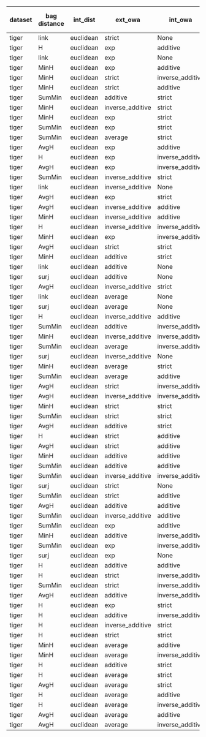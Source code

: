 | dataset | bag distance | int_dist | ext_owa | int_owa | Accuracy | F1 | TP | TN | FP | FN | Sensitivity | False Negative Rate | False Positive Rate | Specificity | Precission | False omission rate | FDR | Negative predictive value |
|---------|--------------|----------|---------|---------|----------|----|----|----|----|----|-------------|---------------------|---------------------|-------------|------------|---------------------|-----|---------------------------|
| tiger | link | euclidean | strict | None | 0.82 | 0.83 | 88 | 76 | 24 | 12 | 0.88 | 0.12 | 0.24 | 0.76 | 0.79 | 0.14 | 0.21 | 0.86 |
| tiger | H | euclidean | exp | additive | 0.82 | 0.83 | 90 | 74 | 26 | 10 | 0.9 | 0.1 | 0.26 | 0.74 | 0.78 | 0.12 | 0.22 | 0.88 |
| tiger | link | euclidean | exp | None | 0.81 | 0.82 | 84 | 78 | 22 | 16 | 0.84 | 0.16 | 0.22 | 0.78 | 0.79 | 0.17 | 0.21 | 0.83 |
| tiger | MinH | euclidean | exp | additive | 0.8 | 0.82 | 91 | 69 | 31 | 9 | 0.91 | 0.09 | 0.31 | 0.69 | 0.75 | 0.12 | 0.25 | 0.88 |
| tiger | MinH | euclidean | strict | inverse_additive | 0.8 | 0.82 | 89 | 71 | 29 | 11 | 0.89 | 0.11 | 0.29 | 0.71 | 0.75 | 0.13 | 0.25 | 0.87 |
| tiger | MinH | euclidean | strict | additive | 0.78 | 0.81 | 91 | 65 | 35 | 9 | 0.91 | 0.09 | 0.35 | 0.65 | 0.72 | 0.12 | 0.28 | 0.88 |
| tiger | SumMin | euclidean | additive | strict | 0.8 | 0.8 | 78 | 82 | 18 | 22 | 0.78 | 0.22 | 0.18 | 0.82 | 0.81 | 0.21 | 0.19 | 0.79 |
| tiger | MinH | euclidean | inverse_additive | strict | 0.78 | 0.8 | 91 | 64 | 36 | 9 | 0.91 | 0.09 | 0.36 | 0.64 | 0.72 | 0.12 | 0.28 | 0.88 |
| tiger | MinH | euclidean | exp | strict | 0.79 | 0.8 | 85 | 73 | 27 | 15 | 0.85 | 0.15 | 0.27 | 0.73 | 0.76 | 0.17 | 0.24 | 0.83 |
| tiger | SumMin | euclidean | exp | strict | 0.8 | 0.8 | 83 | 76 | 24 | 17 | 0.83 | 0.17 | 0.24 | 0.76 | 0.78 | 0.18 | 0.22 | 0.82 |
| tiger | SumMin | euclidean | average | strict | 0.8 | 0.8 | 78 | 82 | 18 | 22 | 0.78 | 0.22 | 0.18 | 0.82 | 0.81 | 0.21 | 0.19 | 0.79 |
| tiger | AvgH | euclidean | exp | additive | 0.77 | 0.8 | 90 | 64 | 36 | 10 | 0.9 | 0.1 | 0.36 | 0.64 | 0.71 | 0.14 | 0.29 | 0.86 |
| tiger | H | euclidean | exp | inverse_additive | 0.79 | 0.8 | 84 | 74 | 26 | 16 | 0.84 | 0.16 | 0.26 | 0.74 | 0.76 | 0.18 | 0.24 | 0.82 |
| tiger | AvgH | euclidean | exp | inverse_additive | 0.77 | 0.8 | 90 | 64 | 36 | 10 | 0.9 | 0.1 | 0.36 | 0.64 | 0.71 | 0.14 | 0.29 | 0.86 |
| tiger | SumMin | euclidean | inverse_additive | strict | 0.8 | 0.79 | 76 | 83 | 17 | 24 | 0.76 | 0.24 | 0.17 | 0.83 | 0.82 | 0.22 | 0.18 | 0.78 |
| tiger | link | euclidean | inverse_additive | None | 0.79 | 0.79 | 82 | 75 | 25 | 18 | 0.82 | 0.18 | 0.25 | 0.75 | 0.77 | 0.19 | 0.23 | 0.81 |
| tiger | AvgH | euclidean | exp | strict | 0.76 | 0.79 | 90 | 62 | 38 | 10 | 0.9 | 0.1 | 0.38 | 0.62 | 0.7 | 0.14 | 0.3 | 0.86 |
| tiger | AvgH | euclidean | inverse_additive | additive | 0.74 | 0.79 | 94 | 55 | 45 | 6 | 0.94 | 0.06 | 0.45 | 0.55 | 0.68 | 0.1 | 0.32 | 0.9 |
| tiger | MinH | euclidean | inverse_additive | additive | 0.76 | 0.79 | 94 | 57 | 43 | 6 | 0.94 | 0.06 | 0.43 | 0.57 | 0.69 | 0.1 | 0.31 | 0.9 |
| tiger | H | euclidean | inverse_additive | inverse_additive | 0.76 | 0.79 | 92 | 59 | 41 | 8 | 0.92 | 0.08 | 0.41 | 0.59 | 0.69 | 0.12 | 0.31 | 0.88 |
| tiger | MinH | euclidean | exp | inverse_additive | 0.77 | 0.79 | 89 | 64 | 36 | 11 | 0.89 | 0.11 | 0.36 | 0.64 | 0.71 | 0.15 | 0.29 | 0.85 |
| tiger | AvgH | euclidean | strict | strict | 0.75 | 0.78 | 87 | 63 | 37 | 13 | 0.87 | 0.13 | 0.37 | 0.63 | 0.7 | 0.17 | 0.3 | 0.83 |
| tiger | MinH | euclidean | additive | strict | 0.74 | 0.78 | 93 | 56 | 44 | 7 | 0.93 | 0.07 | 0.44 | 0.56 | 0.68 | 0.11 | 0.32 | 0.89 |
| tiger | link | euclidean | additive | None | 0.78 | 0.78 | 79 | 77 | 23 | 21 | 0.79 | 0.21 | 0.23 | 0.77 | 0.77 | 0.21 | 0.23 | 0.79 |
| tiger | surj | euclidean | additive | None | 0.77 | 0.78 | 81 | 72 | 28 | 19 | 0.81 | 0.19 | 0.28 | 0.72 | 0.74 | 0.21 | 0.26 | 0.79 |
| tiger | AvgH | euclidean | inverse_additive | strict | 0.74 | 0.78 | 92 | 56 | 44 | 8 | 0.92 | 0.08 | 0.44 | 0.56 | 0.68 | 0.12 | 0.32 | 0.88 |
| tiger | link | euclidean | average | None | 0.78 | 0.78 | 80 | 76 | 24 | 20 | 0.8 | 0.2 | 0.24 | 0.76 | 0.77 | 0.21 | 0.23 | 0.79 |
| tiger | surj | euclidean | average | None | 0.77 | 0.78 | 81 | 73 | 27 | 19 | 0.81 | 0.19 | 0.27 | 0.73 | 0.75 | 0.21 | 0.25 | 0.79 |
| tiger | H | euclidean | inverse_additive | additive | 0.74 | 0.78 | 92 | 56 | 44 | 8 | 0.92 | 0.08 | 0.44 | 0.56 | 0.68 | 0.12 | 0.32 | 0.88 |
| tiger | SumMin | euclidean | additive | inverse_additive | 0.79 | 0.78 | 75 | 82 | 18 | 25 | 0.75 | 0.25 | 0.18 | 0.82 | 0.81 | 0.23 | 0.19 | 0.77 |
| tiger | MinH | euclidean | inverse_additive | inverse_additive | 0.74 | 0.78 | 92 | 56 | 44 | 8 | 0.92 | 0.08 | 0.44 | 0.56 | 0.68 | 0.12 | 0.32 | 0.88 |
| tiger | SumMin | euclidean | average | inverse_additive | 0.79 | 0.78 | 78 | 79 | 21 | 22 | 0.78 | 0.22 | 0.21 | 0.79 | 0.79 | 0.22 | 0.21 | 0.78 |
| tiger | surj | euclidean | inverse_additive | None | 0.76 | 0.77 | 82 | 69 | 31 | 18 | 0.82 | 0.18 | 0.31 | 0.69 | 0.73 | 0.21 | 0.27 | 0.79 |
| tiger | MinH | euclidean | average | strict | 0.7 | 0.77 | 97 | 44 | 56 | 3 | 0.97 | 0.03 | 0.56 | 0.44 | 0.63 | 0.06 | 0.37 | 0.94 |
| tiger | SumMin | euclidean | average | additive | 0.77 | 0.77 | 76 | 78 | 22 | 24 | 0.76 | 0.24 | 0.22 | 0.78 | 0.78 | 0.24 | 0.22 | 0.76 |
| tiger | AvgH | euclidean | strict | inverse_additive | 0.74 | 0.77 | 86 | 63 | 37 | 14 | 0.86 | 0.14 | 0.37 | 0.63 | 0.7 | 0.18 | 0.3 | 0.82 |
| tiger | AvgH | euclidean | inverse_additive | inverse_additive | 0.72 | 0.77 | 94 | 51 | 49 | 6 | 0.94 | 0.06 | 0.49 | 0.51 | 0.66 | 0.11 | 0.34 | 0.89 |
| tiger | MinH | euclidean | strict | strict | 0.74 | 0.76 | 81 | 68 | 32 | 19 | 0.81 | 0.19 | 0.32 | 0.68 | 0.72 | 0.22 | 0.28 | 0.78 |
| tiger | SumMin | euclidean | strict | strict | 0.74 | 0.76 | 82 | 67 | 33 | 18 | 0.82 | 0.18 | 0.33 | 0.67 | 0.71 | 0.21 | 0.29 | 0.79 |
| tiger | AvgH | euclidean | additive | strict | 0.69 | 0.76 | 98 | 40 | 60 | 2 | 0.98 | 0.02 | 0.6 | 0.4 | 0.62 | 0.05 | 0.38 | 0.95 |
| tiger | H | euclidean | strict | additive | 0.74 | 0.76 | 83 | 65 | 35 | 17 | 0.83 | 0.17 | 0.35 | 0.65 | 0.7 | 0.21 | 0.3 | 0.79 |
| tiger | AvgH | euclidean | strict | additive | 0.73 | 0.76 | 86 | 61 | 39 | 14 | 0.86 | 0.14 | 0.39 | 0.61 | 0.69 | 0.19 | 0.31 | 0.81 |
| tiger | MinH | euclidean | additive | additive | 0.69 | 0.76 | 98 | 39 | 61 | 2 | 0.98 | 0.02 | 0.61 | 0.39 | 0.62 | 0.05 | 0.38 | 0.95 |
| tiger | SumMin | euclidean | additive | additive | 0.78 | 0.76 | 73 | 82 | 18 | 27 | 0.73 | 0.27 | 0.18 | 0.82 | 0.8 | 0.25 | 0.2 | 0.75 |
| tiger | SumMin | euclidean | inverse_additive | inverse_additive | 0.76 | 0.76 | 74 | 78 | 22 | 26 | 0.74 | 0.26 | 0.22 | 0.78 | 0.77 | 0.25 | 0.23 | 0.75 |
| tiger | surj | euclidean | strict | None | 0.73 | 0.75 | 80 | 67 | 33 | 20 | 0.8 | 0.2 | 0.33 | 0.67 | 0.71 | 0.23 | 0.29 | 0.77 |
| tiger | SumMin | euclidean | strict | additive | 0.72 | 0.75 | 82 | 62 | 38 | 18 | 0.82 | 0.18 | 0.38 | 0.62 | 0.68 | 0.23 | 0.32 | 0.78 |
| tiger | AvgH | euclidean | additive | additive | 0.67 | 0.75 | 98 | 35 | 65 | 2 | 0.98 | 0.02 | 0.65 | 0.35 | 0.6 | 0.05 | 0.4 | 0.95 |
| tiger | SumMin | euclidean | inverse_additive | additive | 0.76 | 0.75 | 73 | 78 | 22 | 27 | 0.73 | 0.27 | 0.22 | 0.78 | 0.77 | 0.26 | 0.23 | 0.74 |
| tiger | SumMin | euclidean | exp | additive | 0.75 | 0.75 | 74 | 76 | 24 | 26 | 0.74 | 0.26 | 0.24 | 0.76 | 0.76 | 0.25 | 0.24 | 0.75 |
| tiger | MinH | euclidean | additive | inverse_additive | 0.68 | 0.75 | 98 | 37 | 63 | 2 | 0.98 | 0.02 | 0.63 | 0.37 | 0.61 | 0.05 | 0.39 | 0.95 |
| tiger | SumMin | euclidean | exp | inverse_additive | 0.75 | 0.75 | 74 | 76 | 24 | 26 | 0.74 | 0.26 | 0.24 | 0.76 | 0.76 | 0.25 | 0.24 | 0.75 |
| tiger | surj | euclidean | exp | None | 0.72 | 0.74 | 81 | 63 | 37 | 19 | 0.81 | 0.19 | 0.37 | 0.63 | 0.69 | 0.23 | 0.31 | 0.77 |
| tiger | H | euclidean | additive | additive | 0.66 | 0.74 | 98 | 34 | 66 | 2 | 0.98 | 0.02 | 0.66 | 0.34 | 0.6 | 0.06 | 0.4 | 0.94 |
| tiger | H | euclidean | strict | inverse_additive | 0.72 | 0.74 | 80 | 65 | 35 | 20 | 0.8 | 0.2 | 0.35 | 0.65 | 0.7 | 0.24 | 0.3 | 0.76 |
| tiger | SumMin | euclidean | strict | inverse_additive | 0.71 | 0.74 | 82 | 61 | 39 | 18 | 0.82 | 0.18 | 0.39 | 0.61 | 0.68 | 0.23 | 0.32 | 0.77 |
| tiger | AvgH | euclidean | additive | inverse_additive | 0.65 | 0.74 | 98 | 32 | 68 | 2 | 0.98 | 0.02 | 0.68 | 0.32 | 0.59 | 0.06 | 0.41 | 0.94 |
| tiger | H | euclidean | exp | strict | 0.73 | 0.73 | 74 | 72 | 28 | 26 | 0.74 | 0.26 | 0.28 | 0.72 | 0.73 | 0.27 | 0.27 | 0.73 |
| tiger | H | euclidean | additive | inverse_additive | 0.64 | 0.73 | 98 | 30 | 70 | 2 | 0.98 | 0.02 | 0.7 | 0.3 | 0.58 | 0.06 | 0.42 | 0.94 |
| tiger | H | euclidean | inverse_additive | strict | 0.69 | 0.72 | 81 | 57 | 43 | 19 | 0.81 | 0.19 | 0.43 | 0.57 | 0.65 | 0.25 | 0.35 | 0.75 |
| tiger | H | euclidean | strict | strict | 0.69 | 0.7 | 73 | 65 | 35 | 27 | 0.73 | 0.27 | 0.35 | 0.65 | 0.68 | 0.29 | 0.32 | 0.71 |
| tiger | MinH | euclidean | average | additive | 0.55 | 0.69 | 99 | 11 | 89 | 1 | 0.99 | 0.01 | 0.89 | 0.11 | 0.53 | 0.08 | 0.47 | 0.92 |
| tiger | MinH | euclidean | average | inverse_additive | 0.56 | 0.69 | 99 | 12 | 88 | 1 | 0.99 | 0.01 | 0.88 | 0.12 | 0.53 | 0.08 | 0.47 | 0.92 |
| tiger | H | euclidean | additive | strict | 0.59 | 0.68 | 87 | 32 | 68 | 13 | 0.87 | 0.13 | 0.68 | 0.32 | 0.56 | 0.29 | 0.44 | 0.71 |
| tiger | H | euclidean | average | strict | 0.54 | 0.68 | 99 | 8 | 92 | 1 | 0.99 | 0.01 | 0.92 | 0.08 | 0.52 | 0.11 | 0.48 | 0.89 |
| tiger | AvgH | euclidean | average | strict | 0.53 | 0.68 | 99 | 7 | 93 | 1 | 0.99 | 0.01 | 0.93 | 0.07 | 0.52 | 0.12 | 0.48 | 0.88 |
| tiger | H | euclidean | average | additive | 0.53 | 0.68 | 100 | 6 | 94 | 0 | 1.0 | 0.0 | 0.94 | 0.06 | 0.52 | 0.0 | 0.48 | 1.0 |
| tiger | H | euclidean | average | inverse_additive | 0.53 | 0.68 | 100 | 6 | 94 | 0 | 1.0 | 0.0 | 0.94 | 0.06 | 0.52 | 0.0 | 0.48 | 1.0 |
| tiger | AvgH | euclidean | average | additive | 0.52 | 0.67 | 99 | 5 | 95 | 1 | 0.99 | 0.01 | 0.95 | 0.05 | 0.51 | 0.17 | 0.49 | 0.83 |
| tiger | AvgH | euclidean | average | inverse_additive | 0.52 | 0.67 | 99 | 4 | 96 | 1 | 0.99 | 0.01 | 0.96 | 0.04 | 0.51 | 0.2 | 0.49 | 0.8 |
